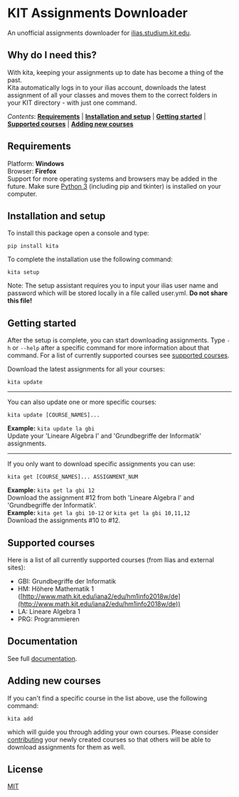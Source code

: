 # KIT Assignments Downloader

An unofficial assignments downloader for [ilias.studium.kit.edu](http://ilias.studium.kit.edu/).


## Why do I need this?

With kita, keeping your assignments up to date has become a thing of the past.  
Kita automatically logs in to your ilias account, downloads the latest assignment of all your classes and moves them to the correct folders in your KIT directory - with just one command.

*Contents*: **[Requirements](#requirements)** | **[Installation and setup](#installation-and-setup)** | **[Getting started](#getting-started)** | **[Supported courses](#supported-courses)** | **[Adding new courses](#adding-new-courses)**

## Requirements
Platform: **Windows**   
Browser: **Firefox**  
Support for more operating systems and browsers may be added in the future.
Make sure [Python 3](https://www.python.org/downloads/) (including pip and tkinter) is installed on your computer.

## Installation and setup
 
To install this package open a console and type:

    pip install kita
  
To complete the installation use the following command:

    kita setup
      
Note: The setup assistant requires you to input your ilias user name and password which will be stored locally in a file called user.yml. **Do not share this file!**

## Getting started

After the setup is complete, you can start downloading assignments. Type `-h` or `--help` after a specific command for more information about that command. For a list of currently supported courses see [supported courses](#supported-courses).

Download the latest assignments for all your courses:
```
kita update
```
---
You can also update one or more specific courses:
```
kita update [COURSE_NAMES]...
```
**Example:** `kita update la gbi`  
Update your 'Lineare Algebra I' and 'Grundbegriffe der Informatik' assignments.

---
If you only want to download specific assignments you can use:
```
kita get [COURSE_NAMES]... ASSIGNMENT_NUM
```
**Example:** `kita get la gbi 12`  
Download the assignment #12 from both 'Lineare Algebra I' and 'Grundbegriffe der Informatik'.  
**Example:** `kita get la gbi 10-12` or `kita get la gbi 10,11,12`  
Download the assignments #10 to #12.
  
 ## Supported courses
 Here is a list of all currently supported courses (from Ilias and external sites):  
 * GBI: Grundbegriffe der Informatik
 * HM: Höhere Mathematik 1 ([http://www.math.kit.edu/iana2/edu/hm1info2018w/de](http://www.math.kit.edu/iana2/edu/hm1info2018w/de))
 * LA: Lineare Algebra 1
 * PRG: Programmieren
 
 ## Documentation
 See full [documentation](https://github.com/jonasstr/scripts/blob/master/docs.md).
  
 ## Adding new courses
 
If you can't find a specific course in the list above, use the following command:
```
kita add
``` 
which will guide you through adding your own courses. Please consider [contributing]() your newly created courses so that others will be able to download assignments for them as well. 

## License
[MIT](https://github.com/jonasstr/scripts/blob/master/LICENSE)

